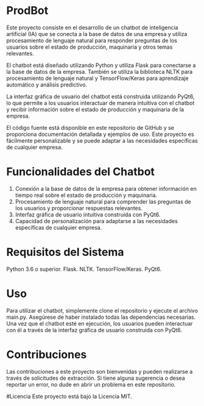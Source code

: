 # ProdBot
Este proyecto consiste en el desarrollo de un chatbot de inteligencia artificial (IA) que se conecta a la base de datos de una empresa y utiliza procesamiento de lenguaje natural para responder preguntas de los usuarios sobre el estado de producción, maquinaria y otros temas relevantes.

El chatbot está diseñado utilizando Python y utiliza Flask para conectarse a la base de datos de la empresa. También se utiliza la biblioteca NLTK para procesamiento de lenguaje natural y TensorFlow/Keras para aprendizaje automático y análisis predictivo.

La interfaz gráfica de usuario del chatbot está construida utilizando PyQt6, lo que permite a los usuarios interactuar de manera intuitiva con el chatbot y recibir información sobre el estado de producción y maquinaria de la empresa.

El código fuente está disponible en este repositorio de GitHub y se proporciona documentación detallada y ejemplos de uso. Este proyecto es fácilmente personalizable y se puede adaptar a las necesidades específicas de cualquier empresa.

# Funcionalidades del Chatbot
1. Conexión a la base de datos de la empresa para obtener información en tiempo real sobre el estado de producción y maquinaria.
2. Procesamiento de lenguaje natural para comprender las preguntas de los usuarios y proporcionar respuestas relevantes.
3. Interfaz gráfica de usuario intuitiva construida con PyQt6.
4. Capacidad de personalización para adaptarse a las necesidades específicas de cualquier empresa.

# Requisitos del Sistema
Python 3.6 o superior.
Flask.
NLTK.
TensorFlow/Keras.
PyQt6.

# Uso
Para utilizar el chatbot, simplemente clone el repositorio y ejecute el archivo main.py. Asegúrese de haber instalado todas las dependencias necesarias. Una vez que el chatbot esté en ejecución, los usuarios pueden interactuar con él a través de la interfaz gráfica de usuario construida con PyQt6.

# Contribuciones

Las contribuciones a este proyecto son bienvenidas y pueden realizarse a través de solicitudes de extracción. Si tiene alguna sugerencia o desea reportar un error, no dude en abrir un problema en este repositorio.

#Licencia
Este proyecto está bajo la Licencia MIT.
